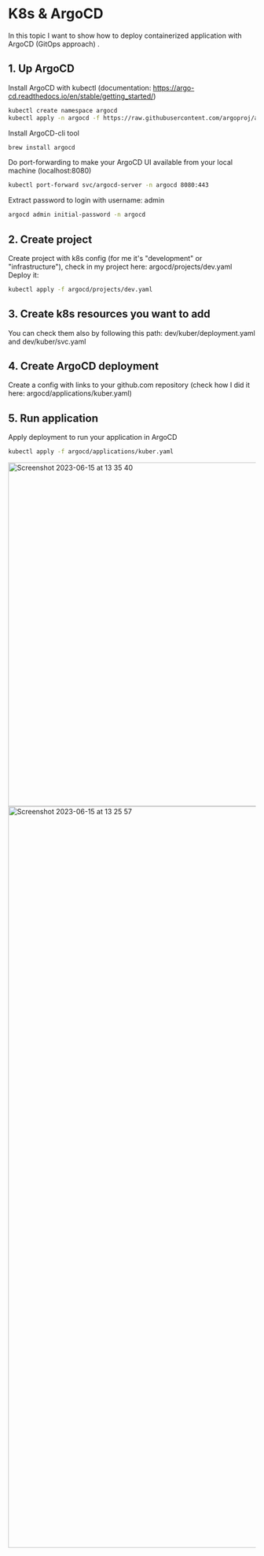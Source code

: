 # K8s & ArgoCD

In this topic I want to show how to deploy containerized application with ArgoCD (GitOps approach) .

## 1. Up ArgoCD
Install ArgoCD with kubectl (documentation: https://argo-cd.readthedocs.io/en/stable/getting_started/)
```sh
kubectl create namespace argocd
kubectl apply -n argocd -f https://raw.githubusercontent.com/argoproj/argo-cd/stable/manifests/install.yaml
```
Install ArgoCD-cli tool
```sh
brew install argocd
```
Do port-forwarding to make your ArgoCD UI available from your local machine (localhost:8080)
```sh
kubectl port-forward svc/argocd-server -n argocd 8080:443
```
Extract password to login with username: admin
```sh
argocd admin initial-password -n argocd
```

## 2. Create project
Create project with k8s config (for me it's "development" or "infrastructure"), check in my project here: argocd/projects/dev.yaml
Deploy it: 
```sh
kubectl apply -f argocd/projects/dev.yaml
```

## 3. Create k8s resources you want to add
You can check them also by following this path: dev/kuber/deployment.yaml and dev/kuber/svc.yaml

## 4. Create ArgoCD deployment
Create a config with links to your github.com repository (check how I did it here: argocd/applications/kuber.yaml)

## 5. Run application
Apply deployment to run your application in ArgoCD 
```sh
kubectl apply -f argocd/applications/kuber.yaml
```
<img width="698" alt="Screenshot 2023-06-15 at 13 35 40" src="https://github.com/KsantaKislova/K8s/assets/55740985/b2c5cb2d-e3d1-4c7b-9a00-6740930e6702">

<img width="1505" alt="Screenshot 2023-06-15 at 13 25 57" src="https://github.com/KsantaKislova/K8s/assets/55740985/c5ac5313-332f-42fb-91c3-14ef94d252d3">

